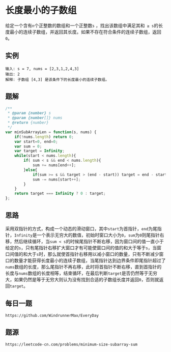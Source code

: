 # 长度最小的子数组
给定一个含有`n`个正整数的数组和一个正整数`s` ，找出该数组中满足其和` ≥ s`的长度最小的连续子数组，并返回其长度。如果不存在符合条件的连续子数组，返回`0`。

## 实例

```
输入: s = 7, nums = [2,3,1,2,4,3]
输出: 2
解释: 子数组 [4,3] 是该条件下的长度最小的连续子数组。
```

## 题解

```javascript
/**
 * @param {number} s
 * @param {number[]} nums
 * @return {number}
 */
var minSubArrayLen = function(s, nums) {
    if(!nums.length) return 0;
    var start=0, end=0;
    var sum = 0;
    var target = Infinity;
    while(start < nums.length){
        if( sum < s && end < nums.length){
            sum += nums[end++];
        }else{
            if(sum >= s && target > (end - start)) target = end - start;
            sum -= nums[start++];
        } 
    }
    return target === Infinity ? 0 : target;
};
```

## 思路
采用双指针的方式，构成一个动态的滑动窗口，其中`start`为首指针，`end`为尾指针，`Infinity`是一个表示无穷大的数值，初始时窗口大小为`0`，`sum`为`0`则尾指针右移，然后继续循环，当`sum < s`的时候尾指针不断右移，因为窗口间的值一直小于给定的`s`，只有尾指针右移扩大窗口才有可能使窗口间的值的和大于等于`s`，当窗口间值的和大于`s`时，那么就使首指针右移用以减小窗口的数量，只有不断减少窗口的数量才能获得长度最小的连续子数组，当尾指针达到边界条件即尾指针超过了`nums`数组的长度，那么尾指针不再右移，此时将首指针不断右移，直到首指针的长度与`nums`数组的长度相等，结束循环，在最后判断`target`是否仍然等于无穷大，如果仍然是等于无穷大则认为没有找到合适的子数组长度并返回`0`，否则就返回`target`。

## 每日一题

```
https://github.com/WindrunnerMax/EveryDay
```

## 题源

```
https://leetcode-cn.com/problems/minimum-size-subarray-sum
```
